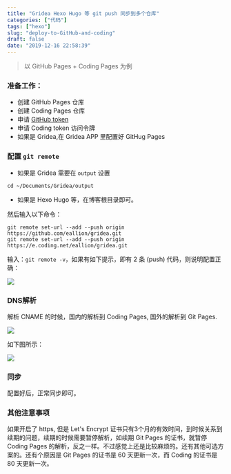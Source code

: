 ```yaml
---
title: "Gridea Hexo Hugo 等 git push 同步到多个仓库"
categories: ["代码"]
tags: ["hexo"]
slug: "deploy-to-GitHub-and-coding"
draft: false
date: "2019-12-16 22:58:39"
---
```


> 以 GitHub Pages + Coding Pages 为例

### 准备工作：
- 创建 GitHub Pages 仓库
- 创建 Coding Pages 仓库
- 申请 [GitHub token](https://github.com/settings/tokens/new)
- 申请 Coding token 访问令牌
- 如果是 Gridea,在 Gridea APP 里配置好 GitHug Pages

### 配置 `git remote`
- 如果是 Gridea 需要在 `output` 设置
```
cd ~/Documents/Gridea/output
```
- 如果是 Hexo Hugo 等，在博客根目录即可。

然后输入以下命令：

```
git remote set-url --add --push origin https://github.com/eallion/gridea.git
git remote set-url --add --push origin https://e.coding.net/eallion/gridea.git
```

输入：`git remote -v`，如果有如下提示，即有 2 条 (push) 代码，则说明配置正确：

![](https://images.eallion.com/images/2019/12/20191228231145.png!hugo.webp)

### DNS解析

解析 CNAME 的时候，国内的解析到 Coding Pages, 国外的解析到 Git Pages.

![](https://images.eallion.com/images/2019/12/20191228231204.png!hugo.webp)

如下图所示：

![](https://images.eallion.com/images/2019/12/20191228231217.png!hugo.webp)

### 同步
配置好后，正常同步即可。

### 其他注意事项
如果开启了 https, 但是 Let's Encrypt 证书只有3个月的有效时间，到时候关系到续期的问题，续期的时候需要暂停解析，如续期 Git Pages 的证书，就暂停 Coding Pages 的解析，反之一样。不过感觉上还是比较麻烦的。还有其他可选方案的。还有个原因是 Git Pages 的证书是 60 天更新一次，而 Coding 的证书是 80 天更新一次。